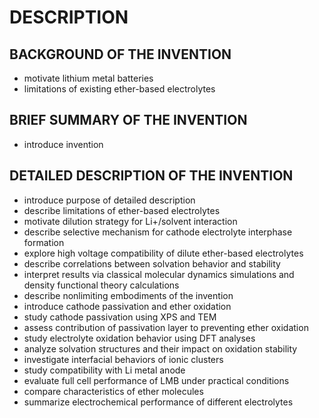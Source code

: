 # DESCRIPTION

## BACKGROUND OF THE INVENTION

- motivate lithium metal batteries
- limitations of existing ether-based electrolytes

## BRIEF SUMMARY OF THE INVENTION

- introduce invention

## DETAILED DESCRIPTION OF THE INVENTION

- introduce purpose of detailed description
- describe limitations of ether-based electrolytes
- motivate dilution strategy for Li+/solvent interaction
- describe selective mechanism for cathode electrolyte interphase formation
- explore high voltage compatibility of dilute ether-based electrolytes
- describe correlations between solvation behavior and stability
- interpret results via classical molecular dynamics simulations and density functional theory calculations
- describe nonlimiting embodiments of the invention
- introduce cathode passivation and ether oxidation
- study cathode passivation using XPS and TEM
- assess contribution of passivation layer to preventing ether oxidation
- study electrolyte oxidation behavior using DFT analyses
- analyze solvation structures and their impact on oxidation stability
- investigate interfacial behaviors of ionic clusters
- study compatibility with Li metal anode
- evaluate full cell performance of LMB under practical conditions
- compare characteristics of ether molecules
- summarize electrochemical performance of different electrolytes

